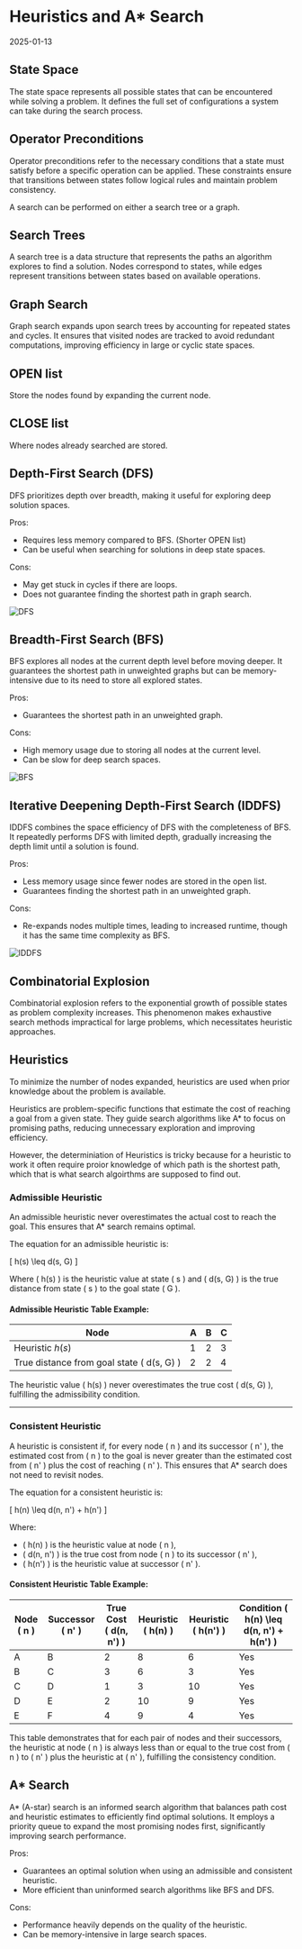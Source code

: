 # Heuristics and A* Search  
2025-01-13  

## State Space  
The state space represents all possible states that can be encountered while solving a problem. It defines the full set of configurations a system can take during the search process.  

## Operator Preconditions  
Operator preconditions refer to the necessary conditions that a state must satisfy before a specific operation can be applied. These constraints ensure that transitions between states follow logical rules and maintain problem consistency.  

A search can be performed on either a search tree or a graph.  

## Search Trees  
A search tree is a data structure that represents the paths an algorithm explores to find a solution. Nodes correspond to states, while edges represent transitions between states based on available operations.  

## Graph Search  
Graph search expands upon search trees by accounting for repeated states and cycles. It ensures that visited nodes are tracked to avoid redundant computations, improving efficiency in large or cyclic state spaces.  

## OPEN list
Store the nodes found by expanding the current node.

## CLOSE list
Where nodes already searched are stored.

## Depth-First Search (DFS)  
DFS prioritizes depth over breadth, making it useful for exploring deep solution spaces. 

Pros:  
- Requires less memory compared to BFS. (Shorter OPEN list) 
- Can be useful when searching for solutions in deep state spaces.  

Cons:  
- May get stuck in cycles if there are loops.
- Does not guarantee finding the shortest path in graph search.

![DFS](<Heuristics and A-Star Search.png>)  

## Breadth-First Search (BFS)  
BFS explores all nodes at the current depth level before moving deeper. It guarantees the shortest path in unweighted graphs but can be memory-intensive due to its need to store all explored states.  

Pros:  
- Guarantees the shortest path in an unweighted graph.  

Cons:  
- High memory usage due to storing all nodes at the current level.  
- Can be slow for deep search spaces.  

![BFS](bfs.png)  

## Iterative Deepening Depth-First Search (IDDFS)  
IDDFS combines the space efficiency of DFS with the completeness of BFS. It repeatedly performs DFS with limited depth, gradually increasing the depth limit until a solution is found.  

Pros:  
- Less memory usage since fewer nodes are stored in the open list.  
- Guarantees finding the shortest path in an unweighted graph.  

Cons:  
- Re-expands nodes multiple times, leading to increased runtime, though it has the same time complexity as BFS.

![IDDFS](iddfs.png)  

## Combinatorial Explosion  
Combinatorial explosion refers to the exponential growth of possible states as problem complexity increases. This phenomenon makes exhaustive search methods impractical for large problems, which necessitates heuristic approaches.  

## Heuristics  
To minimize the number of nodes expanded, heuristics are used when prior knowledge about the problem is available.  

Heuristics are problem-specific functions that estimate the cost of reaching a goal from a given state. They guide search algorithms like A* to focus on promising paths, reducing unnecessary exploration and improving efficiency.

However, the determiniation of Heuristics is tricky because for a heuristic to work it often require proior knowledge of which path is the shortest path, which that is what search algoirthms are supposed to find out.

### Admissible Heuristic  
An admissible heuristic never overestimates the actual cost to reach the goal. This ensures that A* search remains optimal.

The equation for an admissible heuristic is:

\[
h(s) \leq d(s, G)
\]

Where \( h(s) \) is the heuristic value at state \( s \) and \( d(s, G) \) is the true distance from state \( s \) to the goal state \( G \).

#### Admissible Heuristic Table Example:

| Node | A | B | C |
|-------------------|-------------------------------------|--------------------------|--------------------------------------|
| Heuristic $h(s)$ | 1 | 2 | 3 |
| True distance from goal state \( d(s, G) \) | 2 | 2 | 4 |         |

The heuristic value \( h(s) \) never overestimates the true cost \( d(s, G) \), fulfilling the admissibility condition.

---

### Consistent Heuristic  
A heuristic is consistent if, for every node \( n \) and its successor \( n' \), the estimated cost from \( n \) to the goal is never greater than the estimated cost from \( n' \) plus the cost of reaching \( n' \). This ensures that A* search does not need to revisit nodes.

The equation for a consistent heuristic is:

\[
h(n) \leq d(n, n') + h(n')
\]

Where:
- \( h(n) \) is the heuristic value at node \( n \),
- \( d(n, n') \) is the true cost from node \( n \) to its successor \( n' \),
- \( h(n') \) is the heuristic value at successor \( n' \).

#### Consistent Heuristic Table Example:

| Node \( n \) | Successor \( n' \) | True Cost \( d(n, n') \) | Heuristic \( h(n) \) | Heuristic \( h(n') \) | Condition \( h(n) \leq d(n, n') + h(n') \) |
|------------------|------------------------|------------------------------|--------------------------|---------------------------|----------------------------------------------|
| A                | B                      | 2                            | 8                        | 6                         | Yes                                          |
| B                | C                      | 3                            | 6                        | 3                         | Yes                                          |
| C                | D                      | 1                            | 3                        | 10                        | Yes                                          |
| D                | E                      | 2                            | 10                       | 9                         | Yes                                          |
| E                | F                      | 4                            | 9                        | 4                         | Yes                                          |

This table demonstrates that for each pair of nodes and their successors, the heuristic at node \( n \) is always less than or equal to the true cost from \( n \) to \( n' \) plus the heuristic at \( n' \), fulfilling the consistency condition.

## A* Search  
A* (A-star) search is an informed search algorithm that balances path cost and heuristic estimates to efficiently find optimal solutions. It employs a priority queue to expand the most promising nodes first, significantly improving search performance.  

Pros:  
- Guarantees an optimal solution when using an admissible and consistent heuristic.  
- More efficient than uninformed search algorithms like BFS and DFS.  

Cons:  
- Performance heavily depends on the quality of the heuristic.  
- Can be memory-intensive in large search spaces.  